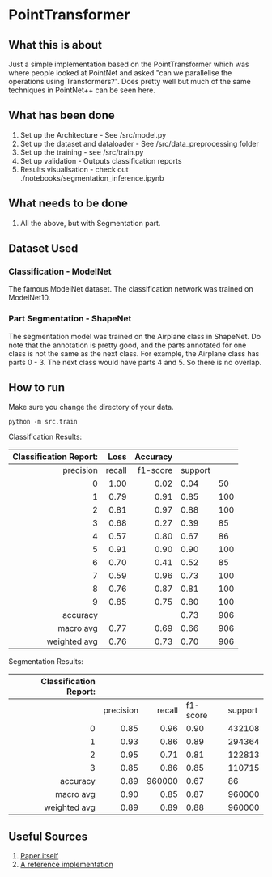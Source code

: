 # PointTransformer

## What this is about
Just a simple implementation based on the PointTransformer which was where people looked at PointNet and asked "can we parallelise the operations using Transformers?". Does pretty well but much of the same techniques in PointNet++ can be seen here. 

## What has been done 

1. Set up the Architecture - See /src/model.py
1. Set up the dataset and dataloader - See /src/data_preprocessing folder
1. Set up the training - see /src/train.py
1. Set up validation - Outputs classification reports
1. Results visualisation - check out ./notebooks/segmentation_inference.ipynb

## What needs to be done

1. All the above, but with Segmentation part. 

## Dataset Used

### Classification - ModelNet

The famous ModelNet dataset. The classification network was trained on ModelNet10.

### Part Segmentation - ShapeNet

The segmentation model was trained on the Airplane class in ShapeNet. Do note that the annotation is pretty good, and the parts annotated for one class is not the same as the next class. For example, the Airplane class has parts 0 - 3. The next class would have parts 4 and 5. So there is no overlap.  

## How to run 

Make sure you change the directory of your data.

```
python -m src.train
```

Classification Results:

| Classification Report: |   Loss | Accuracy |         |     |
|-----------------------:|-------:|---------:|---------|-----|
|              precision | recall | f1-score | support |     |
|                      0 |   1.00 |     0.02 | 0.04    | 50  |
| 1                      | 0.79   | 0.91     | 0.85    | 100 |
| 2                      | 0.81   | 0.97     | 0.88    | 100 |
| 3                      | 0.68   | 0.27     | 0.39    | 85  |
| 4                      | 0.57   | 0.80     | 0.67    | 86  |
| 5                      | 0.91   | 0.90     | 0.90    | 100 |
| 6                      | 0.70   | 0.41     | 0.52    | 85  |
| 7                      | 0.59   | 0.96     | 0.73    | 100 |
| 8                      | 0.76   | 0.87     | 0.81    | 100 |
| 9                      | 0.85   | 0.75     | 0.80    | 100 |
| accuracy               |        |          | 0.73    | 906 |
| macro avg              | 0.77   | 0.69     | 0.66    | 906 |
| weighted avg           | 0.76   | 0.73     | 0.70    | 906 |

Segmentation Results:

| Classification Report: |           |        |          |         |
|-----------------------:|----------:|-------:|----------|---------|
|                        | precision | recall | f1-score | support |
|                      0 |      0.85 |   0.96 | 0.90     | 432108  |
|                      1 | 0.93      | 0.86   | 0.89     | 294364  |
|                      2 | 0.95      | 0.71   | 0.81     | 122813  |
|                      3 | 0.85      | 0.86   | 0.85     | 110715  |
| accuracy               | 0.89      | 960000 | 0.67     | 86      |
| macro avg              | 0.90      | 0.85   | 0.87     | 960000  |
| weighted avg           | 0.89      | 0.89   | 0.88     | 960000  |

## Useful Sources

1. [Paper itself](https://arxiv.org/abs/2012.09164)
1. [A reference implementation](https://github.com/qq456cvb/Point-Transformers/tree/master)